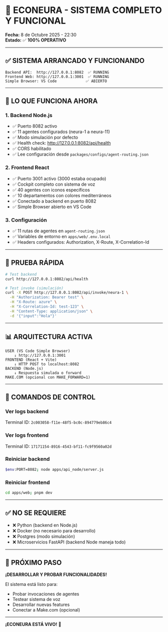 # 🎉 ECONEURA - SISTEMA COMPLETO Y FUNCIONAL

**Fecha:** 8 de Octubre 2025 - 22:30  
**Estado:** ✅ **100% OPERATIVO**

---

## ✅ SISTEMA ARRANCADO Y FUNCIONANDO

```
Backend API:  http://127.0.0.1:8082  ✅ RUNNING
Frontend Web: http://127.0.0.1:3001  ✅ RUNNING
Simple Browser: VS Code             ✅ ABIERTO
```

---

## 🚀 LO QUE FUNCIONA AHORA

### 1. **Backend Node.js**
- ✅ Puerto 8082 activo
- ✅ 11 agentes configurados (neura-1 a neura-11)
- ✅ Modo simulación por defecto
- ✅ Health check: http://127.0.0.1:8082/api/health
- ✅ CORS habilitado
- ✅ Lee configuración desde `packages/configs/agent-routing.json`

### 2. **Frontend React**
- ✅ Puerto 3001 activo (3000 estaba ocupado)
- ✅ Cockpit completo con sistema de voz
- ✅ 40 agentes con iconos específicos
- ✅ 10 departamentos con colores mediterráneos
- ✅ Conectado a backend en puerto 8082
- ✅ Simple Browser abierto en VS Code

### 3. **Configuración**
- ✅ 11 rutas de agentes en `agent-routing.json`
- ✅ Variables de entorno en `apps/web/.env.local`
- ✅ Headers configurados: Authorization, X-Route, X-Correlation-Id

---

## 🧪 PRUEBA RÁPIDA

```bash
# Test backend
curl http://127.0.0.1:8082/api/health

# Test invoke (simulación)
curl -X POST http://127.0.0.1:8082/api/invoke/neura-1 \
  -H "Authorization: Bearer test" \
  -H "X-Route: azure" \
  -H "X-Correlation-Id: test-123" \
  -H "Content-Type: application/json" \
  -d '{"input":"Hola"}'
```

---

## 📊 ARQUITECTURA ACTIVA

```
USER (VS Code Simple Browser)
    ↓ http://127.0.0.1:3001
FRONTEND (React + Vite)
    ↓ HTTP POST to localhost:8082
BACKEND (Node.js)
    ↓ Respuesta simulada o forward
MAKE.COM (opcional con MAKE_FORWARD=1)
```

---

## 🔧 COMANDOS DE CONTROL

### Ver logs backend
Terminal ID: `2c003058-f11e-48f5-bc0c-894779eb86c4`

### Ver logs frontend
Terminal ID: `17171154-8916-4543-bf11-fc9f9560a02d`

### Reiniciar backend
```bash
$env:PORT=8082; node apps/api_node/server.js
```

### Reiniciar frontend
```bash
cd apps/web; pnpm dev
```

---

## ✅ NO SE REQUIERE

- ❌ Python (backend en Node.js)
- ❌ Docker (no necesario para desarrollo)
- ❌ Postgres (modo simulación)
- ❌ Microservicios FastAPI (backend Node maneja todo)

---

## 🎯 PRÓXIMO PASO

**¡DESARROLLAR Y PROBAR FUNCIONALIDADES!**

El sistema está listo para:
- Probar invocaciones de agentes
- Testear sistema de voz
- Desarrollar nuevas features
- Conectar a Make.com (opcional)

---

**¡ECONEURA ESTÁ VIVO!** 🚀

